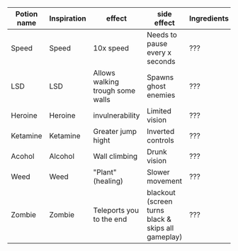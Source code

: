| Potion name | Inspiration | effect                           | side effect                                        | Ingredients |
| ----------- | ----------- | -------------------------------- | -------------------------------------------------- | ----------- |
| Speed       | Speed       | 10x speed                        | Needs to pause every x seconds                     | ???         |
| LSD         | LSD         | Allows walking trough some walls | Spawns ghost enemies                               | ???         |
| Heroine     | Heroine     | invulnerability                  | Limited vision                                     | ???         |
| Ketamine    | Ketamine    | Greater jump hight               | Inverted controls                                  | ???         |
| Acohol      | Alcohol     | Wall climbing                    | Drunk vision                                       | ???         |
| Weed        | Weed        | "Plant" (healing)                | Slower movement                                    | ???         |
| Zombie      | Zombie      | Teleports you to the end         | blackout (screen turns black & skips all gameplay) | ???         |

